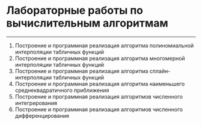 # Лабораторные работы по вычислительным алгоритмам
---

1. Построение и программная реализация алгоритма полиномиальной интерполяции табличных функций
2. Построение и программная реализация алгоритма многомерной интерполяции табличных функций
3. Построение и программная реализация алгоритма сплайн-интерполяции табличных функций
4. Построение и программная реализация алгоритма наименьшего среднеквадратичного приближения
5. Построение и программная реализация алгоритмов численного интегрирования
6. Построение и программная реализация алгоритмов численного дифференцирования
